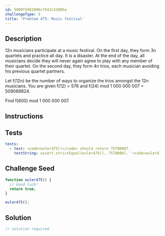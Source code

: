 ```yaml
---
id: 5900f5481000cf542c51005a
challengeType: 5
title: 'Problem 475: Music festival'
---
```


## Description
<section id='description'>
12n musicians participate at a music festival. On the first day, they form 3n quartets and practice all day.
It is a disaster. At the end of the day, all musicians decide they will never again agree to play with any member of their quartet.
On the second day, they form 4n trios, each musician avoiding his previous quartet partners.

Let f(12n) be the number of ways to organize the trios amongst the 12n musicians.
You are given f(12) = 576 and f(24) mod 1 000 000 007 = 509089824.

Find f(600) mod 1 000 000 007.
</section>

## Instructions
<section id='instructions'>

</section>

## Tests
<section id='tests'>

```yml
tests:
  - text: <code>euler475()</code> should return 75780067.
    testString: assert.strictEqual(euler475(), 75780067, '<code>euler475()</code> should return 75780067.');

```

</section>

## Challenge Seed
<section id='challengeSeed'>

<div id='js-seed'>

```js
function euler475() {
  // Good luck!
  return true;
}

euler475();
```

</div>



</section>

## Solution
<section id='solution'>

```js
// solution required
```

</section>

